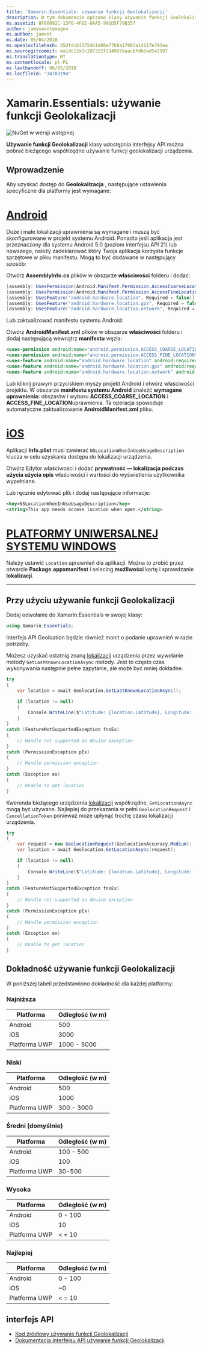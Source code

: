 ```yaml
---
title: 'Xamarin.Essentials: używanie funkcji Geolokalizacji'
description: W tym dokumencie opisano klasy używanie funkcji Geolokalizacji w Xamarin.Essentials, która udostępnia interfejsy API można pobrać bieżącego współrzędne używanie funkcji geolokalizacji urządzenia.
ms.assetid: 8F66092C-13F0-4FEE-8AA5-901D5F79B357
author: jamesmontemagno
ms.author: jamont
ms.date: 05/04/2018
ms.openlocfilehash: d5dfdcb11754b1e08e7768a17003a14117e795ea
ms.sourcegitcommit: ea1dc12a3c2d7322f234997daacbfdb6ad542507
ms.translationtype: MT
ms.contentlocale: pl-PL
ms.lasthandoff: 06/05/2018
ms.locfileid: "34783194"
---
```

# <a name="xamarinessentials-geolocation"></a>Xamarin.Essentials: używanie funkcji Geolokalizacji

![NuGet w wersji wstępnej](~/media/shared/pre-release.png)

**Używanie funkcji Geolokalizacji** klasy udostępnia interfejsy API można pobrać bieżącego współrzędne używanie funkcji geolokalizacji urządzenia.

## <a name="getting-started"></a>Wprowadzenie

Aby uzyskać dostęp do **Geolokalizacja** , następujące ustawienia specyficzne dla platformy jest wymagane:

# <a name="androidtabandroid"></a>[Android](#tab/android)

Duże i małe lokalizacji uprawnienia są wymagane i muszą być skonfigurowane w projekt systemu Android. Ponadto jeśli aplikacja jest przeznaczony dla systemu Android 5.0 (poziom interfejsu API 21) lub nowszego, należy zadeklarować który Twoja aplikacja korzysta funkcje sprzętowe w pliku manifestu. Mogą to być dodawane w następujący sposób:

Otwórz **AssemblyInfo.cs** plików w obszarze **właściwości** folderu i dodać:

```csharp
[assembly: UsesPermission(Android.Manifest.Permission.AccessCoarseLocation)]
[assembly: UsesPermission(Android.Manifest.Permission.AccessFineLocation)]
[assembly: UsesFeature("android.hardware.location", Required = false)]
[assembly: UsesFeature("android.hardware.location.gps", Required = false)]
[assembly: UsesFeature("android.hardware.location.network", Required = false)]
```

Lub zaktualizować manifestu systemu Android:

Otwórz **AndroidManifest.xml** plików w obszarze **właściwości** folderu i dodaj następującą wewnątrz **manifestu** węzła:

```xml
<uses-permission android:name="android.permission.ACCESS_COARSE_LOCATION" />
<uses-permission android:name="android.permission.ACCESS_FINE_LOCATION" />
<uses-feature android:name="android.hardware.location" android:required="false" />
<uses-feature android:name="android.hardware.location.gps" android:required="false" />
<uses-feature android:name="android.hardware.location.network" android:required="false" />
```

Lub kliknij prawym przyciskiem myszy projekt Android i otwórz właściwości projektu. W obszarze **manifestu systemu Android** znaleźć **wymagane uprawnienia:** obszarów i wyboru **ACCESS_COARSE_LOCATION** i **ACCESS_FINE_LOCATION**uprawnienia. Ta operacja spowoduje automatyczne zaktualizowanie **AndroidManifest.xml** pliku.

# <a name="iostabios"></a>[iOS](#tab/ios)

Aplikacji **Info.plist** musi zawierać `NSLocationWhenInUseUsageDescription` klucza w celu uzyskania dostępu do lokalizacji urządzenia.

Otwórz Edytor właściwości i dodać **prywatność — lokalizacja podczas użycia użycia opis** właściwości i wartości do wyświetlenia użytkownika wypełniane.

Lub ręcznie edytować plik i dodaj następujące informacje:

```xml
<key>NSLocationWhenInUseUsageDescription</key>
<string>This app needs access location when open.</string>
```

# <a name="uwptabuwp"></a>[PLATFORMY UNIWERSALNEJ SYSTEMU WINDOWS](#tab/uwp)

Należy ustawić `Location` uprawnień dla aplikacji. Można to zrobić przez otwarcie **Package.appxmanifest** i selecing **możliwości** kartę i sprawdzanie **lokalizacji**.

-----

## <a name="using-geolocation"></a>Przy użyciu używanie funkcji Geolokalizacji

Dodaj odwołanie do Xamarin.Essentials w swojej klasy:

```csharp
using Xamarin.Essentials;
```

Interfejs API Geoloation będzie również monit o podanie uprawnień w razie potrzeby.

Możesz uzyskać ostatnią znaną [lokalizacji](xref:Xamarin.Essentials.Location) urządzenia przez wywołanie metody `GetLastKnownLocationAsync` metody. Jest to często czas wykonywania następnie pełne zapytanie, ale może być mniej dokładne.

```csharp
try
{
    var location = await Geolocation.GetLastKnownLocationAsync();

    if (location != null)
    {
        Console.WriteLine($"Latitude: {location.Latitude}, Longitude: {location.Longitude}");
    }
}
catch (FeatureNotSupportedException fnsEx)
{
    // Handle not supported on device exception
}
catch (PermissionException pEx)
{
    // Handle permission exception
}
catch (Exception ex)
{
    // Unable to get location
}
```

Kwerenda bieżącego urządzenia [lokalizacji](xref:Xamarin.Essentials.Location) współrzędne, `GetLocationAsync` mogą być używane. Najlepiej do przekazania w pełni `GeolocationRequest` i `CancellationToken` ponieważ może upłynąć trochę czasu lokalizacji urządzenia.

```csharp
try
{
    var request = new GeolocationRequest(GeolocationAccuracy.Medium);
    var location = await Geolocation.GetLocationAsync(request);

    if (location != null)
    {
        Console.WriteLine($"Latitude: {location.Latitude}, Longitude: {location.Longitude}");
    }
}
catch (FeatureNotSupportedException fnsEx)
{
    // Handle not supported on device exception
}
catch (PermissionException pEx)
{
    // Handle permission exception
}
catch (Exception ex)
{
    // Unable to get location
}
```

## <a name="geolocation-accuracy"></a>Dokładność używanie funkcji Geolokalizacji

W poniższej tabeli przedstawiono dokładność dla każdej platformy:

### <a name="lowest"></a>Najniższa

| Platforma | Odległość (w m) |
| --- | --- |
| Android | 500 |
| iOS | 3000 |
| Platforma UWP | 1000 - 5000 |

### <a name="low"></a>Niski

| Platforma | Odległość (w m) |
| --- | --- |
| Android | 500 |
| iOS | 1000 |
| Platforma UWP | 300 - 3000 |

### <a name="medium-default"></a>Średni (domyślnie)

| Platforma | Odległość (w m) |
| --- | --- |
| Android | 100 - 500 |
| iOS | 100 |
| Platforma UWP | 30-500 |

### <a name="high"></a>Wysoka

| Platforma | Odległość (w m) |
| --- | --- |
| Android | 0 - 100 |
| iOS | 10 |
| Platforma UWP | < = 10 |

### <a name="best"></a>Najlepiej

| Platforma | Odległość (w m) |
| --- | --- |
| Android | 0 - 100 |
| iOS | ~0 |
| Platforma UWP | < = 10 |

## <a name="api"></a>interfejs API

- [Kod źródłowy używanie funkcji Geolokalizacji](https://github.com/xamarin/Essentials/tree/master/Xamarin.Essentials/Geolocation)
- [Dokumentacja interfejsu API używanie funkcji Geolokalizacji](xref:Xamarin.Essentials.Geolocation)
